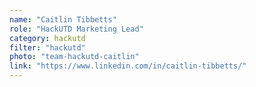 ```yaml
---
name: "Caitlin Tibbetts"
role: "HackUTD Marketing Lead"
category: hackutd
filter: "hackutd"
photo: "team-hackutd-caitlin"
link: "https://www.linkedin.com/in/caitlin-tibbetts/"
---
```

